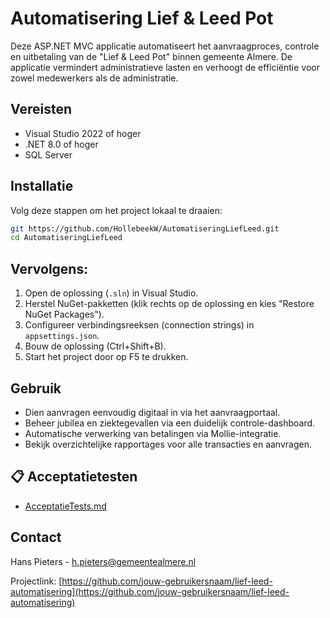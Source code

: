 # Automatisering Lief & Leed Pot

Deze ASP.NET MVC applicatie automatiseert het aanvraagproces, controle en uitbetaling van de "Lief & Leed Pot" binnen gemeente Almere. De applicatie vermindert administratieve lasten en verhoogt de efficiëntie voor zowel medewerkers als de administratie.

## Vereisten

- Visual Studio 2022 of hoger
- .NET 8.0 of hoger
- SQL Server

## Installatie

Volg deze stappen om het project lokaal te draaien:

```bash
git https://github.com/HollebeekW/AutomatiseringLiefLeed.git
cd AutomatiseringLiefLeed
```

## Vervolgens:

1. Open de oplossing (`.sln`) in Visual Studio.
2. Herstel NuGet-pakketten (klik rechts op de oplossing en kies "Restore NuGet Packages").
3. Configureer verbindingsreeksen (connection strings) in `appsettings.json`.
4. Bouw de oplossing (Ctrl+Shift+B).
5. Start het project door op F5 te drukken.

## Gebruik

- Dien aanvragen eenvoudig digitaal in via het aanvraagportaal.
- Beheer jubilea en ziektegevallen via een duidelijk controle-dashboard.
- Automatische verwerking van betalingen via Mollie-integratie.
- Bekijk overzichtelijke rapportages voor alle transacties en aanvragen.

## 📋 Acceptatietesten
* [AcceptatieTests.md](docs/test/AcceptatieTests.md)

## Contact

Hans Pieters - [h.pieters@gemeentealmere.nl](mailto:h.pieters@gemeentealmere.nl)

Projectlink: [https://github.com/jouw-gebruikersnaam/lief-leed-automatisering](https://github.com/jouw-gebruikersnaam/lief-leed-automatisering)
